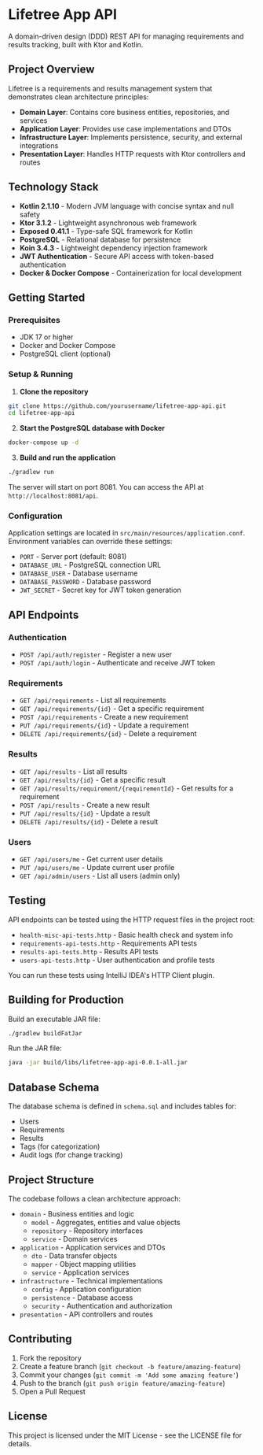 # Lifetree App API

A domain-driven design (DDD) REST API for managing requirements and results tracking, built with Ktor and Kotlin.

## Project Overview

Lifetree is a requirements and results management system that demonstrates clean architecture principles:

- **Domain Layer**: Contains core business entities, repositories, and services
- **Application Layer**: Provides use case implementations and DTOs
- **Infrastructure Layer**: Implements persistence, security, and external integrations
- **Presentation Layer**: Handles HTTP requests with Ktor controllers and routes

## Technology Stack

- **Kotlin 2.1.10** - Modern JVM language with concise syntax and null safety
- **Ktor 3.1.2** - Lightweight asynchronous web framework
- **Exposed 0.41.1** - Type-safe SQL framework for Kotlin
- **PostgreSQL** - Relational database for persistence
- **Koin 3.4.3** - Lightweight dependency injection framework
- **JWT Authentication** - Secure API access with token-based authentication
- **Docker & Docker Compose** - Containerization for local development

## Getting Started

### Prerequisites

- JDK 17 or higher
- Docker and Docker Compose
- PostgreSQL client (optional)

### Setup & Running

1. **Clone the repository**

```bash
git clone https://github.com/yourusername/lifetree-app-api.git
cd lifetree-app-api
```

2. **Start the PostgreSQL database with Docker**

```bash
docker-compose up -d
```

3. **Build and run the application**

```bash
./gradlew run
```

The server will start on port 8081. You can access the API at `http://localhost:8081/api`.

### Configuration

Application settings are located in `src/main/resources/application.conf`. Environment variables can override these settings:

- `PORT` - Server port (default: 8081)
- `DATABASE_URL` - PostgreSQL connection URL
- `DATABASE_USER` - Database username
- `DATABASE_PASSWORD` - Database password
- `JWT_SECRET` - Secret key for JWT token generation

## API Endpoints

### Authentication
- `POST /api/auth/register` - Register a new user
- `POST /api/auth/login` - Authenticate and receive JWT token

### Requirements
- `GET /api/requirements` - List all requirements
- `GET /api/requirements/{id}` - Get a specific requirement
- `POST /api/requirements` - Create a new requirement
- `PUT /api/requirements/{id}` - Update a requirement
- `DELETE /api/requirements/{id}` - Delete a requirement

### Results
- `GET /api/results` - List all results
- `GET /api/results/{id}` - Get a specific result
- `GET /api/results/requirement/{requirementId}` - Get results for a requirement
- `POST /api/results` - Create a new result
- `PUT /api/results/{id}` - Update a result
- `DELETE /api/results/{id}` - Delete a result

### Users
- `GET /api/users/me` - Get current user details
- `PUT /api/users/me` - Update current user profile
- `GET /api/admin/users` - List all users (admin only)

## Testing

API endpoints can be tested using the HTTP request files in the project root:

- `health-misc-api-tests.http` - Basic health check and system info
- `requirements-api-tests.http` - Requirements API tests
- `results-api-tests.http` - Results API tests
- `users-api-tests.http` - User authentication and profile tests

You can run these tests using IntelliJ IDEA's HTTP Client plugin.

## Building for Production

Build an executable JAR file:

```bash
./gradlew buildFatJar
```

Run the JAR file:

```bash
java -jar build/libs/lifetree-app-api-0.0.1-all.jar
```

## Database Schema

The database schema is defined in `schema.sql` and includes tables for:

- Users
- Requirements
- Results
- Tags (for categorization)
- Audit logs (for change tracking)

## Project Structure

The codebase follows a clean architecture approach:

- `domain` - Business entities and logic
  - `model` - Aggregates, entities and value objects
  - `repository` - Repository interfaces
  - `service` - Domain services
- `application` - Application services and DTOs
  - `dto` - Data transfer objects
  - `mapper` - Object mapping utilities
  - `service` - Application services
- `infrastructure` - Technical implementations
  - `config` - Application configuration
  - `persistence` - Database access
  - `security` - Authentication and authorization
- `presentation` - API controllers and routes

## Contributing

1. Fork the repository
2. Create a feature branch (`git checkout -b feature/amazing-feature`)
3. Commit your changes (`git commit -m 'Add some amazing feature'`)
4. Push to the branch (`git push origin feature/amazing-feature`)
5. Open a Pull Request

## License

This project is licensed under the MIT License - see the LICENSE file for details.